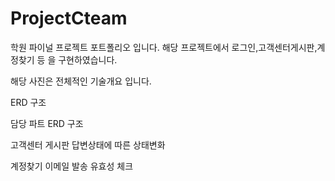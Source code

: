 # ProjectCteam
학원 파이널 프로젝트 포트폴리오 입니다.
해당 프로젝트에서 로그인,고객센터게시판,계정찾기 등 을 구현하였습니다.

해당 사진은 전체적인 기술개요 입니다.

ERD 구조


담당 파트 ERD 구조

고객센터 게시판 답변상태에 따른 상태변화

계정찾기 이메일 발송 유효성 체크
